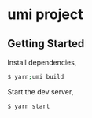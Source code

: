 # umi project

## Getting Started

Install dependencies,

```bash
$ yarn;umi build
```

Start the dev server,

```bash
$ yarn start
```
